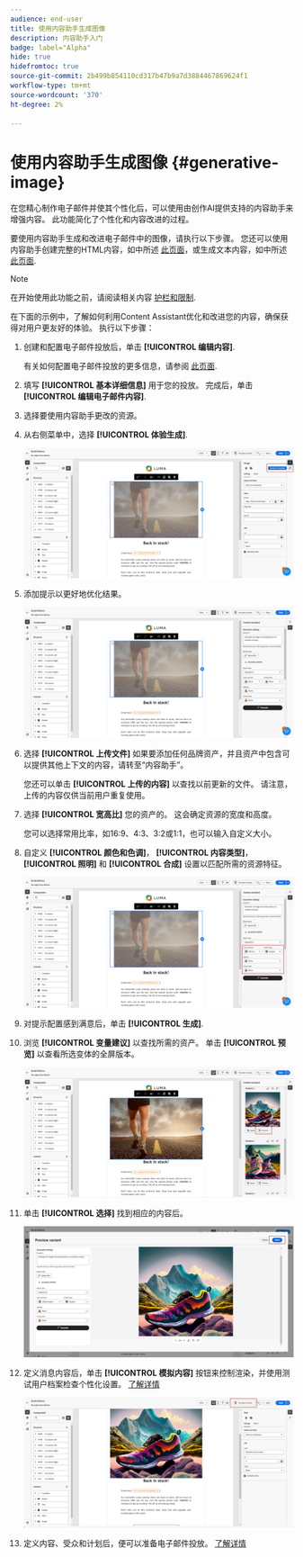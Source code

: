 ```yaml
---
audience: end-user
title: 使用内容助手生成图像
description: 内容助手入门
badge: label="Alpha"
hide: true
hidefromtoc: true
source-git-commit: 2b499b854110cd317b47b9a7d3884467869624f1
workflow-type: tm+mt
source-wordcount: '370'
ht-degree: 2%

---
```



# 使用内容助手生成图像 {#generative-image}

在您精心制作电子邮件并使其个性化后，可以使用由创作AI提供支持的内容助手来增强内容。 此功能简化了个性化和内容改进的过程。

要使用内容助手生成和改进电子邮件中的图像，请执行以下步骤。 您还可以使用内容助手创建完整的HTML内容，如中所述 [此页面](generative-email.md)，或生成文本内容，如中所述 [此页面](generative-content.md).

>[!NOTE]
>
>在开始使用此功能之前，请阅读相关内容 [护栏和限制](generative-gs.md#guardrails-and-limitations).

在下面的示例中，了解如何利用Content Assistant优化和改进您的内容，确保获得对用户更友好的体验。 执行以下步骤：

1. 创建和配置电子邮件投放后，单击 **[!UICONTROL 编辑内容]**.

   有关如何配置电子邮件投放的更多信息，请参阅 [此页面](../content/create-email-content.md).

1. 填写 **[!UICONTROL 基本详细信息]** 用于您的投放。 完成后，单击 **[!UICONTROL 编辑电子邮件内容]**.

1. 选择要使用内容助手更改的资源。

1. 从右侧菜单中，选择 **[!UICONTROL 体验生成]**.

   ![](assets/image-genai-1.png)

1. 添加提示以更好地优化结果。

   ![](assets/image-genai-2.png)

1. 选择 **[!UICONTROL 上传文件]** 如果要添加任何品牌资产，并且资产中包含可以提供其他上下文的内容，请转至“内容助手”。

   您还可以单击 **[!UICONTROL 上传的内容]** 以查找以前更新的文件。 请注意，上传的内容仅供当前用户重复使用。

1. 选择 **[!UICONTROL 宽高比]** 您的资产的。 这会确定资源的宽度和高度。

   您可以选择常用比率，如16:9、4:3、3:2或1:1，也可以输入自定义大小。

1. 自定义 **[!UICONTROL 颜色和色调]**， **[!UICONTROL 内容类型]**， **[!UICONTROL 照明]** 和 **[!UICONTROL 合成]** 设置以匹配所需的资源特征。

   ![](assets/image-genai-3.png)

1. 对提示配置感到满意后，单击 **[!UICONTROL 生成]**.

1. 浏览 **[!UICONTROL 变量建议]** 以查找所需的资产。 单击 **[!UICONTROL 预览]** 以查看所选变体的全屏版本。

   ![](assets/image-genai-5.png)

1. 单击 **[!UICONTROL 选择]** 找到相应的内容后。

   ![](assets/image-genai-6.png)

1. 定义消息内容后，单击 **[!UICONTROL 模拟内容]** 按钮来控制渲染，并使用测试用户档案检查个性化设置。  [了解详情](../preview-test/preview-content.md)

   ![](assets/image-genai-7.png)

1. 定义内容、受众和计划后，便可以准备电子邮件投放。 [了解详情](../monitor/prepare-send.md)